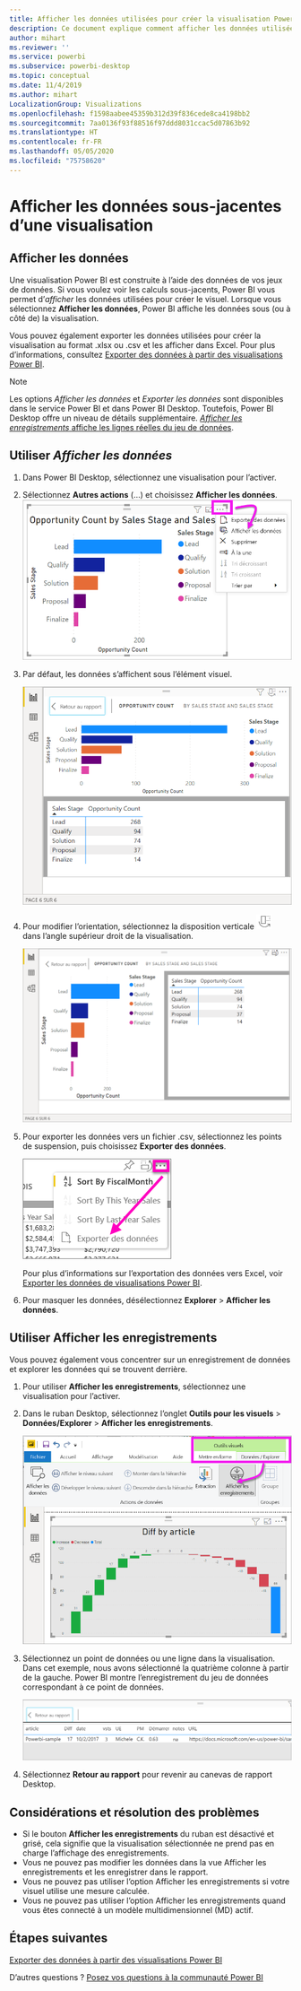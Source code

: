 ```yaml
---
title: Afficher les données utilisées pour créer la visualisation Power BI
description: Ce document explique comment afficher les données utilisées pour créer un visuel dans Power BI et les exporter dans un fichier .csv.
author: mihart
ms.reviewer: ''
ms.service: powerbi
ms.subservice: powerbi-desktop
ms.topic: conceptual
ms.date: 11/4/2019
ms.author: mihart
LocalizationGroup: Visualizations
ms.openlocfilehash: f1598aabee45359b312d39f836cede8ca4198bb2
ms.sourcegitcommit: 7aa0136f93f88516f97ddd8031ccac5d07863b92
ms.translationtype: HT
ms.contentlocale: fr-FR
ms.lasthandoff: 05/05/2020
ms.locfileid: "75758620"
---
```

# <a name="display-a-visualizations-underlying-data"></a>Afficher les données sous-jacentes d’une visualisation

## <a name="show-data"></a>Afficher les données
Une visualisation Power BI est construite à l’aide des données de vos jeux de données. Si vous voulez voir les calculs sous-jacents, Power BI vous permet d’*afficher* les données utilisées pour créer le visuel. Lorsque vous sélectionnez **Afficher les données**, Power BI affiche les données sous (ou à côté de) la visualisation.

Vous pouvez également exporter les données utilisées pour créer la visualisation au format .xlsx ou .csv et les afficher dans Excel. Pour plus d’informations, consultez [Exporter des données à partir des visualisations Power BI](power-bi-visualization-export-data.md).

> [!NOTE]
> Les options *Afficher les données* et *Exporter les données* sont disponibles dans le service Power BI et dans Power BI Desktop. Toutefois, Power BI Desktop offre un niveau de détails supplémentaire. [*Afficher les enregistrements* affiche les lignes réelles du jeu de données](../desktop-see-data-see-records.md).
> 
> 

## <a name="using-show-data"></a>Utiliser *Afficher les données* 
1. Dans Power BI Desktop, sélectionnez une visualisation pour l’activer.

2. Sélectionnez **Autres actions** (...) et choisissez **Afficher les données**. 
    ![option d’affichage pour Afficher les données](media/service-reports-show-data/power-bi-more-action.png)


3. Par défaut, les données s’affichent sous l’élément visuel.
   
   ![affichage vertical du visuel et des données](media/service-reports-show-data/power-bi-show-data-below.png)

4. Pour modifier l’orientation, sélectionnez la disposition verticale ![petite capture d’écran de l’icône utilisée pour passer à une disposition verticale](media/service-reports-show-data/power-bi-vertical-icon-new.png) dans l’angle supérieur droit de la visualisation.
   
   ![affichage horizontal du visuel et des données](media/service-reports-show-data/power-bi-show-data-side.png)
5. Pour exporter les données vers un fichier .csv, sélectionnez les points de suspension, puis choisissez **Exporter des données**.
   
    ![sélectionner Exporter des données](media/service-reports-show-data/power-bi-export-data-new.png)
   
    Pour plus d’informations sur l’exportation des données vers Excel, voir [Exporter les données de visualisations Power BI](power-bi-visualization-export-data.md).
6. Pour masquer les données, désélectionnez **Explorer** > **Afficher les données**.

## <a name="using-show-records"></a>Utiliser Afficher les enregistrements
Vous pouvez également vous concentrer sur un enregistrement de données et explorer les données qui se trouvent derrière. 

1. Pour utiliser **Afficher les enregistrements**, sélectionnez une visualisation pour l’activer. 

2. Dans le ruban Desktop, sélectionnez l’onglet **Outils pour les visuels** > **Données/Explorer** > **Afficher les enregistrements**. 

    ![Capture d’écran avec l’option Afficher les enregistrements sélectionnée.](media/service-reports-show-data/power-bi-see-record.png)

3. Sélectionnez un point de données ou une ligne dans la visualisation. Dans cet exemple, nous avons sélectionné la quatrième colonne à partir de la gauche. Power BI montre l’enregistrement du jeu de données correspondant à ce point de données.

    ![Capture d’écran d’un enregistrement d’un jeu de données.](media/service-reports-show-data/power-bi-row.png)

4. Sélectionnez **Retour au rapport** pour revenir au canevas de rapport Desktop. 

## <a name="considerations-and-troubleshooting"></a>Considérations et résolution des problèmes

- Si le bouton **Afficher les enregistrements** du ruban est désactivé et grisé, cela signifie que la visualisation sélectionnée ne prend pas en charge l’affichage des enregistrements.
- Vous ne pouvez pas modifier les données dans la vue Afficher les enregistrements et les enregistrer dans le rapport.
- Vous ne pouvez pas utiliser l’option Afficher les enregistrements si votre visuel utilise une mesure calculée.
- Vous ne pouvez pas utiliser l’option Afficher les enregistrements quand vous êtes connecté à un modèle multidimensionnel (MD) actif.  

## <a name="next-steps"></a>Étapes suivantes
[Exporter des données à partir des visualisations Power BI](power-bi-visualization-export-data.md)    

D’autres questions ? [Posez vos questions à la communauté Power BI](https://community.powerbi.com/)


